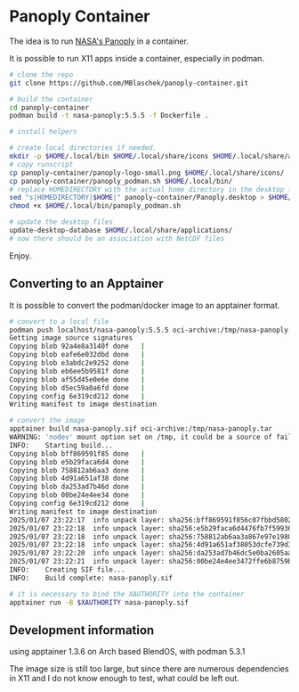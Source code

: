 # Panoply Container

The idea is to run [NASA's Panoply](https://www.giss.nasa.gov/tools/panoply/) in a container.

It is possible to run X11 apps inside a container, especially in podman.

```sh
# clone the repo
git clone https://github.com/MBlaschek/panoply-container.git

# build the container
cd panoply-container
podman build -t nasa-panoply:5.5.5 -f Dockerfile .

# install helpers

# create local directories if needed.
mkdir -p $HOME/.local/bin $HOME/.local/share/icons $HOME/.local/share/applications
# copy runscript
cp panoply-container/panoply-logo-small.png $HOME/.local/share/icons/
cp panoply-container/panoply_podman.sh $HOME/.local/bin/
# replace HOMEDIRECTORY with the actual home directory in the desktop file
sed "s|HOMEDIRECTORY|$HOME|" panoply-container/Panoply.desktop > $HOME/.local/share/applications/Panoply.desktop
chmod +x $HOME/.local/bin/panoply_podman.sh

# update the desktop files
update-desktop-database $HOME/.local/share/applications/
# now there should be an association with NetCDF files
```

Enjoy.

## Converting to an Apptainer

It is possible to convert the podman/docker image to an apptainer format.

```sh
# convert to a local file
podman push localhost/nasa-panoply:5.5.5 oci-archive:/tmp/nasa-panoply.tar
Getting image source signatures
Copying blob 92a4e8a3140f done   |
Copying blob eafe6e032dbd done   |
Copying blob e3abdc2e9252 done   |
Copying blob eb6ee5b9581f done   |
Copying blob af55d45e0e6e done   |
Copying blob d5ec59a0a6fd done   |
Copying config 6e319cd212 done   |
Writing manifest to image destination

# convert the image
apptainer build nasa-panoply.sif oci-archive:/tmp/nasa-panoply.tar
WARNING: 'nodev' mount option set on /tmp, it could be a source of failure during build process
INFO:    Starting build...
Copying blob bff869591f85 done   |
Copying blob e5b29faca6d4 done   |
Copying blob 758812ab6aa3 done   |
Copying blob 4d91a651af38 done   |
Copying blob da253ad7b46d done   |
Copying blob 00be24e4ee34 done   |
Copying config 6e319cd212 done   |
Writing manifest to image destination
2025/01/07 23:22:17  info unpack layer: sha256:bff869591f856c07fbbd580257567d3bb1fa7580a0c50b4c79b61598ce055135
2025/01/07 23:22:18  info unpack layer: sha256:e5b29faca6d4476fb7f59936061103ee6c0100a97445e9c9dce9e136da74a6ef
2025/01/07 23:22:18  info unpack layer: sha256:758812ab6aa3a867e97e1980b91c3a24a7a13720815cc5c891b72294e96daee1
2025/01/07 23:22:18  info unpack layer: sha256:4d91a651af38053dcfe739d33071275e5ffda2bd6a5f2e9b6ccee14c65ec5654
2025/01/07 23:22:20  info unpack layer: sha256:da253ad7b46dc5e0ba2605aaaeccf4e67d5dde3a47c9ae4d76fba693ae76410b
2025/01/07 23:22:21  info unpack layer: sha256:00be24e4ee3472ffe6b8759bd5915685e08399bc99d3c164200ebe465a1a5284
INFO:    Creating SIF file...
INFO:    Build complete: nasa-panoply.sif

# it is necessary to bind the XAUTHORITY into the container
apptainer run -B $XAUTHORITY nasa-panoply.sif
```

## Development information

using apptainer 1.3.6 on Arch based BlendOS, with podman 5.3.1

The image size is still too large, but since there are numerous dependencies in X11 and I do not know enough to test, what could be left out.